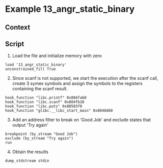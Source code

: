 # Example 13_angr_static_binary
## Context

## Script

1. Load the file and initialize memory with zero
```
load '13_angr_static_binary'
unconstrained_fill True
```
2. Since scanf is not supported, we start the execution after the scanf call, create 3 symex symbols and assign the symbols to the registers containing the scanf result.
```
hook_function "libc.printf" 0x804fab0
hook_function "libc.scanf" 0x804fb10
hook_function "libc.puts" 0x80503f0
hook_function "glibc.__libc_start_main" 0x8048d60

```
3. Add an address filter to break on 'Good Job' and exclude states that output 'Try again'
```
breakpoint (by_stream "Good Job")
exclude (by_stream "Try again")
run
```

4. Obtain the results
```
dump_stdstream stdin
```